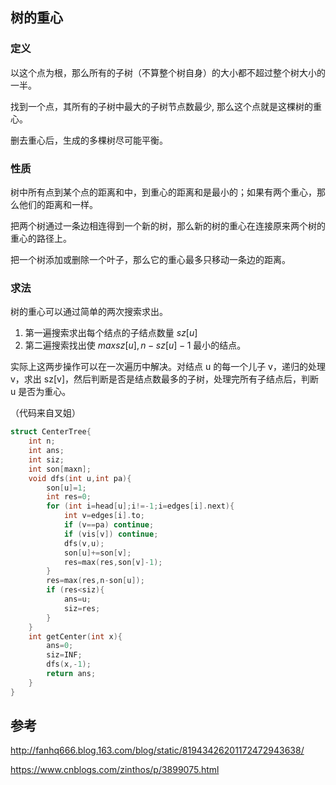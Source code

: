 ## 树的重心

### 定义

以这个点为根，那么所有的子树（不算整个树自身）的大小都不超过整个树大小的一半。

找到一个点，其所有的子树中最大的子树节点数最少, 那么这个点就是这棵树的重心。

删去重心后，生成的多棵树尽可能平衡。

### 性质

树中所有点到某个点的距离和中，到重心的距离和是最小的；如果有两个重心，那么他们的距离和一样。

把两个树通过一条边相连得到一个新的树，那么新的树的重心在连接原来两个树的重心的路径上。

把一个树添加或删除一个叶子，那么它的重心最多只移动一条边的距离。

### 求法

树的重心可以通过简单的两次搜索求出。

1. 第一遍搜索求出每个结点的子结点数量 $sz[u]$
2. 第二遍搜索找出使 $max{sz[u],n-sz[u]-1}$ 最小的结点。

实际上这两步操作可以在一次遍历中解决。对结点 u 的每一个儿子 v，递归的处理 v，求出 sz[v]，然后判断是否是结点数最多的子树，处理完所有子结点后，判断 u 是否为重心。

（代码来自叉姐）

```c++
struct CenterTree{
    int n;
    int ans;
    int siz;
    int son[maxn];
    void dfs(int u,int pa){
        son[u]=1;
        int res=0;
        for (int i=head[u];i!=-1;i=edges[i].next){
            int v=edges[i].to;
            if (v==pa) continue;
            if (vis[v]) continue;
            dfs(v,u);
            son[u]+=son[v];
            res=max(res,son[v]-1);
        }
        res=max(res,n-son[u]);
        if (res<siz){
            ans=u;
            siz=res;
        }
    }
    int getCenter(int x){
        ans=0;
        siz=INF;
        dfs(x,-1);
        return ans;
    }
}
```

## 参考

<http://fanhq666.blog.163.com/blog/static/81943426201172472943638/>

<https://www.cnblogs.com/zinthos/p/3899075.html>

